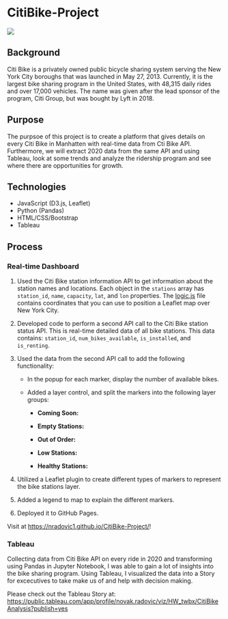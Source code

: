 # CitiBike-Project
<img src="https://cdn.vox-cdn.com/thumbor/xpj5jeGm9D3ZvtkTMXrZJnb0hlo=/0x0:2000x1333/920x613/filters:focal(840x507:1160x827):format(webp)/cdn.vox-cdn.com/uploads/chorus_image/image/65737608/170920_14_05_28_5DS_6462.0.jpg">

## Background
Citi Bike is a privately owned public bicycle sharing system serving the New York City boroughs that was launched in May 27, 2013. Currently, it is the largest bike sharing program in the United States, with 48,315 daily rides and over 17,000 vehicles. The name was given after the lead sponsor of the program, Citi Group, but was bought by Lyft in 2018.

## Purpose
The purpsoe of this project is to create a platform that gives details on every Citi Bike in Manhatten with real-time data from Cti Bike API. Furthermore, we will extract 2020 data from the same API and using Tableau, look at some trends and analyze the ridership program and see where there are opportunities for growth.

## Technologies
* JavaScript (D3.js, Leaflet)
* Python (Pandas)
* HTML/CSS/Bootstrap
* Tableau

## Process

### Real-time Dashboard

1. Used the Citi Bike station information API to get information about the station names and locations. Each object in the `stations` array has `station_id`, `name`, `capacity`, `lat`, and `lon` properties. The [logic.js](logic.js) file contains coordinates that you can use to position a Leaflet map over New York City.

2. Developed code to perform a second API call to the Citi Bike station status API. This is real-time detailed data of all bike stations. This data contains: `station_id`, `num_bikes_available`, `is_installed`, and `is_renting`.

3. Used the data from the second API call to add the following functionality:

    * In the popup for each marker, display the number of available bikes.

    * Added a layer control, and split the markers into the following layer groups:

        * **Coming Soon:** 

        * **Empty Stations:** 

        * **Out of Order:** 

        * **Low Stations:**

        * **Healthy Stations:**

4. Utilized a Leaflet plugin to create different types of markers to represent the bike stations layer. 

5. Added a legend to map to explain the different markers.   

6. Deployed it to GitHub Pages.

Visit at https://nradovic1.github.io/CitiBike-Project/!

### Tableau

Collecting data from Citi Bike API on every ride in 2020 and transforming using Pandas in Jupyter Notebook, I was able to gain a lot of insights into the bike sharing program. Using Tableau, I visualized the data into a Story for excecutives to take make us of and help with decision making.

Please check out the Tableau Story at:
https://public.tableau.com/app/profile/novak.radovic/viz/HW_twbx/CitiBikeAnalysis?publish=yes







